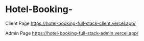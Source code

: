 ﻿# Hotel-Booking-
Client Page
https://hotel-booking-full-stack-client.vercel.app/

Admin Page 
https://hotel-booking-full-stack-admin.vercel.app/
